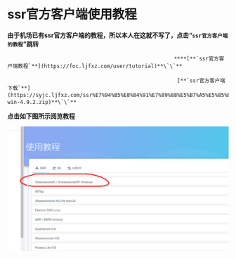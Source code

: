 # ssr官方客户端使用教程

**由于机场已有ssr官方客户端的教程，所以本人在这就不写了，点击“`ssr官方客户端的教程`”跳转**

                                                         ****[**`ssr官方客户端教程`**](https://foc.ljfxz.com/user/tutorial)**\`\`**

                                                          [**`ssr官方客户端下载`**](https://syjc.ljfxz.com/ssr%E7%94%B5%E8%84%91%E7%89%88%E5%B7%A5%E5%85%B7/ShadowsocksR-win-4.9.2.zip)**\`\`**

**点击如下图所示阅览教程**

![](../.gitbook/assets/ssr.png)

